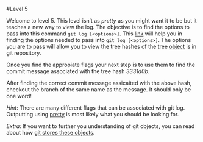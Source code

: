 #Level 5

Welcome to level 5.
This level isn’t as *pretty* as you might want it to be but it teaches a new way to view the log.
The objective is to find the options to pass into this command `git log [<options>]`. 
This [link]() will help you in finding the options needed to pass into `git log [<options>]`.
The options you are to pass will allow you to view the tree hashes of the tree [object](https://git-scm.com/book/en/v2/Git-Internals-Git-Objects) is in git repository.

Once you find the appropiate flags your next step is to use them to find the commit message associated with the tree hash *3331d0b*.

After finding the correct commit message assicaited with the above hash, checkout the branch of the same name as the message.
It should only be one word!

*Hint*: There are many different flags that can be associated with git log. 
Outputting using [pretty](https://git-scm.com/book/en/v2/Git-Basics-Viewing-the-Commit-History) is most likely what you should be looking for.

*Extra*: If you want to further you understanding of git objects, you can read about how [git stores these objects](http://alblue.bandlem.com/2011/08/git-tip-of-week-objects.html).
